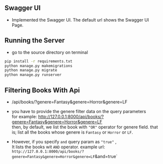 ## Swagger UI
- Implemented the Swagger UI. The default url shows the Swagger UI Page.

## Running the Server
- go to the source directory on terminal
``` bash
pip install -r requirements.txt
python manage.py makemigrations
python manage.py migrate
python manage.py runserver
```

## Filtering Books With Api
- /api/books/?genere=Fantasy&genere=Horror&genere=LF

- you have to provide the genere filter data on the query parameters <br/>
  for example: http://127.0.0.1:8000/api/books/?genere=Fantasy&genere=Horror&genere=LF <br/>
  then, by default, we list the book with ```"OR"``` operator  for genere field. that is; list all the books whose genere is `Fantasy` or `Horror` or `LF`.
- However, if you specify `and` query param as `"true"` , <br/>
  It lists the books wit `AND` operator. example url: `http://127.0.0.1:8000/api/books/?genere=Fantasy&genere=Horror&genere=LF`&and=true`
